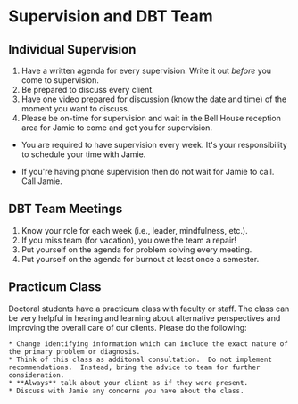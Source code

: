 # Supervision and DBT Team

## Individual Supervision

1. Have a written agenda for every supervision. Write it out *before* you come to supervision.
2. Be prepared to discuss every client. 
3. Have one video prepared for discussion (know the date and time) of the moment you want to discuss.
4. Please be on-time for supervision and wait in the Bell House reception area for Jamie to come and get you for supervision.

* You are required to have supervision every week. It's your responsibility to schedule your time with Jamie.

* If you're having phone supervision then do not wait for Jamie to call. Call Jamie.

## DBT Team Meetings

1. Know your role for each week (i.e., leader, mindfulness, etc.).
3. If you miss team (for vacation), you owe the team a repair!
4. Put yourself on the agenda for problem solving every meeting.
5. Put yourself on the agenda for burnout at least once a semester.


## Practicum Class

Doctoral students have a practicum class with faculty or staff.  The class can be very helpful in hearing and learning about alternative perspectives and improving the overall care of our clients.  Please do the following:

    * Change identifying information which can include the exact nature of the primary problem or diagnosis.
    * Think of this class as additonal consultation.  Do not implement recommendations.  Instead, bring the advice to team for further consideration.
    * **Always** talk about your client as if they were present. 
    * Discuss with Jamie any concerns you have about the class. 
    
